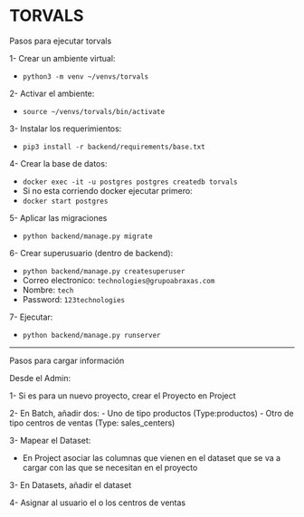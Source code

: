 # TORVALS
Pasos para ejecutar torvals

1- Crear un ambiente virtual:
- `python3 -m venv ~/venvs/torvals`

2- Activar el ambiente:
- `source ~/venvs/torvals/bin/activate`


3- Instalar los requerimientos:
- `pip3 install -r backend/requirements/base.txt`

4- Crear la base de datos:
- `docker exec -it -u postgres postgres createdb torvals`
- Si no esta corriendo docker ejecutar primero:
- `docker start postgres`

5- Aplicar las migraciones
- `python backend/manage.py migrate`

6- Crear superusuario (dentro de backend):
- `python backend/manage.py createsuperuser`
- Correo electronico: `technologies@grupoabraxas.com`
- Nombre: `tech`
- Password: `123technologies`

7- Ejecutar:
- `python backend/manage.py runserver`

**************************************************************
Pasos para cargar información 

Desde el Admin:

1- Si es para un nuevo proyecto, crear el Proyecto en Project

2- En Batch, añadir dos:
	- Uno de tipo productos (Type:productos)
	- Otro de tipo centros de ventas (Type: sales_centers)


3- Mapear el Dataset:
- En Project asociar las columnas que vienen en el dataset que se va a cargar con las que se necesitan en el proyecto

3- En Datasets, añadir el dataset

4- Asignar al usuario el o los centros de ventas
